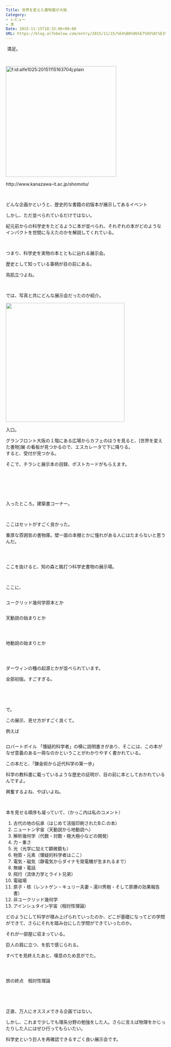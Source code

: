 ```yaml
---
Title: 世界を変えた書物展＠大阪
Category:
- レビュー
- 本
Date: 2015-11-15T18:33:06+09:00
URL: https://blog.alfebelow.com/entry/2015/11/15/%E4%B8%96%E7%95%8C%E3%82%92%E5%A4%89%E3%81%88%E3%81%9F%E6%9B%B8%E7%89%A9%E5%B1%95%EF%BC%A0%E5%A4%A7%E9%98%AA
---
```


<p> 満足。</p>
<p> </p>
<p><img class="hatena-fotolife" title="f:id:alfe1025:20151115163704j:plain" src="http://cdn-ak.f.st-hatena.com/images/fotolife/a/alfe1025/20151115/20151115163704.jpg" alt="f:id:alfe1025:20151115163704j:plain" width="348" /></p>
<p>http://www.kanazawa-it.ac.jp/shomotu/</p>
<p> </p>
<p>どんな企画かというと、歴史的な書籍の初版本が展示してあるイベント</p>
<p>しかし、ただ並べられているだけではない。</p>
<p>紀元前からの科学史をたどるように本が並べられ、それぞれの本がどのようなインパクトを世間に与えたのかを解説してくれている。</p>
<p> </p>
<p>つまり、科学史を実物の本とともに辿れる展示会。</p>
<p>歴史として知っている事柄が目の前にある。</p>
<p>鳥肌立つよね。</p>
<p> </p>
<p>では、写真と共にどんな展示会だったのか紹介。</p>
<p><!-- more --></p>
<p><img class="magnifiable" src="https://cdn-ak2.f.st-hatena.com/images/fotolife/a/alfe1025/20010217/20010217143730.jpg" alt="" width="374" /></p>
<p>入口。</p>
<p>グランフロント大阪の１階にある広場からカフェのほうを見ると、[世界を変えた書物]展 の看板が見つかるので、エスカレータで下に降りる。<br />すると、受付が見つかる。</p>
<p>そこで、チラシと展示本の目録、ポストカードがもらえます。</p>
<p> </p>
<p><img class="magnifiable" src="https://lh3.googleusercontent.com/-bKpMGF50DmE/Vkgu_rjv9pI/AAAAAAAALS4/MKEqInr8l6g/s1024/C360_2015-11-15-11-40-14-612.jpg" alt="" /></p>
<p> </p>
<p><img class="magnifiable" src="https://cdn-ak2.f.st-hatena.com/images/fotolife/a/alfe1025/20010217/20010217143740.jpg" alt="" /><img class="magnifiable" src="https://cdn-ak2.f.st-hatena.com/images/fotolife/a/alfe1025/20010217/20010217143750.jpg" alt="" /></p>
<p>入ったところ。建築書コーナー。</p>
<p> </p>
<p>ここはセットがすごく良かった。</p>
<p>重厚な雰囲気の書物庫。壁一面の本棚とかに憧れがある人にはたまらないと思うんだ。</p>
<p> </p>
<p><img class="magnifiable" src="https://cdn-ak2.f.st-hatena.com/images/fotolife/a/alfe1025/20010217/20010217143800.jpg" alt="" /></p>
<p>ここを抜けると、知の森と銘打つ科学史書物の展示場。</p>
<p> </p>
<p>ここに、</p>
<p><img class="magnifiable" src="https://cdn-ak2.f.st-hatena.com/images/fotolife/a/alfe1025/20010217/20010217143810.jpg" alt="" /></p>
<p>ユークリッド幾何学原本とか</p>
<p><img class="magnifiable" src="https://cdn-ak2.f.st-hatena.com/images/fotolife/a/alfe1025/20010217/20010217143820.jpg" alt="" /></p>
<p>天動説の始まりとか</p>
<p> </p>
<p><img class="magnifiable" src="https://cdn-ak2.f.st-hatena.com/images/fotolife/a/alfe1025/20010217/20010217143830.jpg" alt="" /></p>
<p>地動説の始まりとか</p>
<p> </p>
<p><img class="magnifiable" src="https://lh3.googleusercontent.com/-GtHMbcDPXSc/VkgvSCnYHyI/AAAAAAAALTo/k7qmqhYawe4/s1024/C360_2015-11-15-12-05-12-309.jpg" alt="" /></p>
<p>ダーウィンの種の起源とかが並べられています。</p>
<p>全部初版。すごすぎる。</p>
<p> </p>
<p> </p>
<p>で。</p>
<p>この展示、見せ方がすごく良くて。</p>
<p>例えば</p>
<p><img class="magnifiable" src="https://cdn-ak2.f.st-hatena.com/images/fotolife/a/alfe1025/20010217/20010217143840.jpg" alt="" /></p>
<p>ロバートボイル 「懐疑的科学者」の横に説明書きがあり、そこには、この本がなぜ意義のある一冊なのかということがわかりやすく書かれている。</p>
<p>この本だと、「錬金術から近代科学の第一歩」</p>
<p>科学の教科書に載っているような歴史の証明が、目の前に本としておかれているんですよ。</p>
<p>興奮するよね、やばいよね。</p>
<p> </p>
<p>本を見せる順序も凝っていて、（かっこ内は私のコメント）</p>
<ol>
<li>古代の地の伝承（はじめて活版印刷されたB.C.の本）</li>
<li>ニュートン宇宙（天動説から地動説へ）</li>
<li>解析幾何学（代数・対数・極大極小などの開発）</li>
<li>力・重さ</li>
<li>光（光学に加えて顕微鏡も）</li>
<li>物質・元素（懐疑的科学者はここ）</li>
<li>電気・磁気（静電気からダイナモ発電機が生まれるまで）</li>
<li>無線・電話</li>
<li>飛行（流体力学とライト兄弟）</li>
<li>電磁場</li>
<li>原子・核（レントゲン・キュリー夫妻・湯川秀樹・そして原爆の効果報告書）</li>
<li>非ユークリッド幾何学</li>
<li>アインシュタイン宇宙（相対性理論）</li>
</ol>
<p>どのようにして科学が積み上げられていったのか、どこが基礎になってどの学問ができて、さらにそれを踏み台にした学問ができていったのか。</p>
<p>それが一部屋に収まっている。</p>
<p>巨人の肩に立つ、を肌で感じられる。</p>
<p>すべてを見終えたあと、嘆息のため息がでた。</p>
<p> </p>
<p><img class="magnifiable" src="https://cdn-ak2.f.st-hatena.com/images/fotolife/a/alfe1025/20010217/20010217143850.jpg" alt="" /></p>
<p>旅の終点　相対性理論</p>
<p> </p>
<p> </p>
<p>正直、万人にオススメできる企画ではない。</p>
<p>しかし、これまで少しでも理系分野の勉強をした人。さらに言えば物理をかじったりした人にはぜひ行ってもらいたい。</p>
<p>科学史という巨人を再確認できるすごく良い展示会です。</p>
